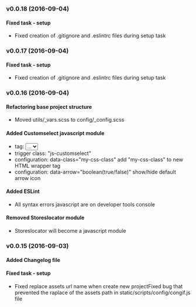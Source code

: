 ### v0.0.18 (2016-09-04)

#### Fixed task - setup
* Fixed creation of .gitignore and .eslintrc files during setup task


### v0.0.17 (2016-09-04)

#### Fixed task - setup
* Fixed creation of .gitignore and .eslintrc files during setup task


### v0.0.16 (2016-09-04)

#### Refactoring base project structure
* Moved utils/_vars.scss to config/_config.scss

#### Added Customselect javascript module
* tag: <select class="js-customselect"><option>...</option></select>
* trigger class: "js-customselect"
* configuration: data-class="my-css-class" add "my-css-class" to new HTML wrapper tag
* configuration: data-arrow="boolean(true/false)" show/hide default arrow icon

#### Added ESLint
* All syntax errors javascript are on developer tools console

#### Removed Storeslocator module
* Storeslocator will become a javascript module


### v0.0.15 (2016-09-03)

#### Added Changelog file

#### Fixed task - setup
* Fixed replace assets url name when create new projectFixed bug that prevented the raplace of the assets path in static/scripts/config/congif.js file